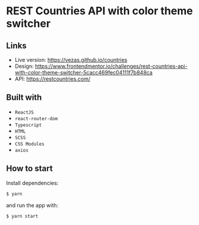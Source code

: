 # REST Countries API with color theme switcher

## Links

- Live version: https://vezas.github.io/countries
- Design: https://www.frontendmentor.io/challenges/rest-countries-api-with-color-theme-switcher-5cacc469fec04111f7b848ca
- API: https://restcountries.com/

## Built with

- `ReactJS`
- `react-router-dom`
- `Typescript`
- `HTML`
- `SCSS`
- `CSS Modules`
- `axios`

## How to start

Install dependencies:

```bash
$ yarn
```

and run the app with:

```bash
$ yarn start
```
